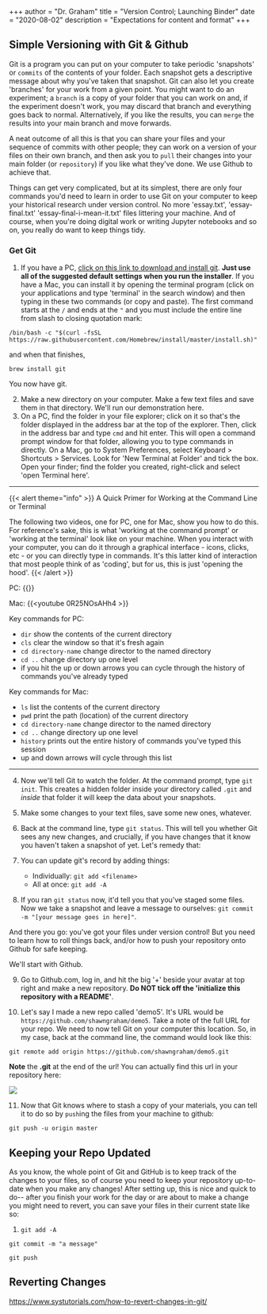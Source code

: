 +++
author = "Dr. Graham"
title = "Version Control; Launching Binder"
date = "2020-08-02"
description = "Expectations for content and format"
+++

## Simple Versioning with Git & Github

Git is a program you can put on your computer to take periodic 'snapshots' or `commits` of the contents of your folder. Each snapshot gets a descriptive message about why you've taken that snapshot. Git can also let you create 'branches' for your work from a given point. You might want to do an experiment; a `branch` is a copy of your folder that you can work on and, if the experiment doesn't work, you may discard that branch and everything goes back to normal. Alternatively, if you like the results, you can `merge` the results into your main branch and move forwards.

A neat outcome of all this is that you can share your files and your sequence of commits with other people; they can work on a version of your files on their own branch, and then ask you to `pull` their changes into your main folder (or `repository`) if you like what they've done. We use Github to achieve that.

Things can get very complicated, but at its simplest, there are only four commands you'd need to learn in order to use Git on your computer to keep your historical research under version control. No more 'essay.txt', 'essay-final.txt' 'essay-final-i-mean-it.txt' files littering your machine. And of course, when you're doing digital work or writing Jupyter notebooks and so on, you really do want to keep things tidy.

### Get Git

1. If you have a PC, [click on this link to download and install git](https://git-scm.com/download/win). **Just use all of the suggested default settings when you run the installer**. If you have a Mac, you can install it by opening the terminal program (click on your applications and type 'terminal' in the search window) and then typing in these two commands (or copy and paste). The first command starts at the `/` and ends at the `"` and you must include the entire line from slash to closing quotation mark:

```
/bin/bash -c "$(curl -fsSL https://raw.githubusercontent.com/Homebrew/install/master/install.sh)"
```
and when that finishes,

```
brew install git
```

You now have git.

2. Make a new directory on your computer. Make a few text files and save them in that directory. We'll run our demonstration here.
3. On a PC, find the folder in your file explorer; click on it so that's the folder displayed in the address bar at the top of the explorer. Then, click in the address bar and type `cmd` and hit enter. This will open a command prompt window for that folder, allowing you to type commands in directly. On a Mac, go to System Preferences, select Keyboard > Shortcuts > Services. Look for 'New Terminal at Folder' and tick the box. Open your finder; find the folder you created, right-click and select 'open Terminal here'.


---

{{< alert theme="info" >}}
A Quick Primer for Working at the Command Line or Terminal

The following two videos, one for PC, one for Mac, show you how to do this. For reference's sake, this is what 'working at the command prompt' or 'working at the terminal' look like on your machine. When you interact with your computer, you can do it through a graphical interface - icons, clicks, etc - or you can directly type in commands. It's this latter kind of interaction that most people think of as 'coding', but for us, this is just 'opening the hood'.
{{< /alert >}}

PC:
{{<youtube yvpn1lITcVU >}}

Mac:
{{<youtube 0R25NOsAHh4 >}}

Key commands for PC:
+ `dir` show the contents of the current directory
+ `cls` clear the window so that it's fresh again
+ `cd directory-name` change director to the named directory
+ `cd ..` change directory up one level
+ if you hit the up or down arrows you can cycle through the history of commands you've already typed

Key commands for Mac:
+ `ls` list the contents of the current directory
+ `pwd` print the path (location) of the current directory
+ `cd directory-name` change director to the named directory
+ `cd ..` change directory up one level
+ `history` prints out the entire history of commands you've typed this session
+ up and down arrows will cycle through this list

---

4. Now we'll tell Git to watch the folder. At the command prompt, type `git init`. This creates a hidden folder inside your directory called `.git` and _inside_ that folder it will keep the data about your snapshots.

5. Make some changes to your text files, save some new ones, whatever.

6. Back at the command line, type `git status`. This will tell you whether Git sees any new changes, and crucially, if you have changes that it know you haven't taken a snapshot of yet. Let's remedy that:

7. You can update git's record by adding things: 
    + Individually: `git add <filename>`
    + All at once: `git add -A`

8. If you ran `git status` now, it'd tell you that you've staged some files. Now we take a snapshot and leave a message to ourselves: `git commit -m "[your message goes in here]"`.

And there you go: you've got your files under version control! But you need to learn how to roll things back, and/or how to push your repository onto Github for safe keeping.

We'll start with Github.

9. Go to Github.com, log in, and hit the big '+' beside your avatar at top right and make a new repository. **Do NOT tick off the 'initialize this repository with a README'**.

10. Let's say I made a new repo called 'demo5'. It's URL would be `https://github.com/shawngraham/demo5`. Take a note of the full URL for your repo. We need to now tell Git on your computer this location. So, in my case, back at the command line, the command would look like this: 
```
git remote add origin https://github.com/shawngraham/demo5.git
```
 
**Note** the **.git** at the end of the url! You can actually find this url in your repository here:

![](images/github/climber.jpg)


11. Now that Git knows where to stash a copy of your materials, you can tell it to do so by `push`ing the files from your machine to github: 
```
git push -u origin master
```

## Keeping your Repo Updated

As you know, the whole point of Git and GitHub is to keep track of the changes to your files, so of course you need to keep your repository up-to-date when you make any changes! After setting up, this is nice and quick to do-- after you finish your work for the day or are about to make a change you might need to revert, you can save your files in their current state like so:

1. `git add -A`

`git commit -m "a message"`

`git push`

## Reverting Changes

https://www.systutorials.com/how-to-revert-changes-in-git/ 
